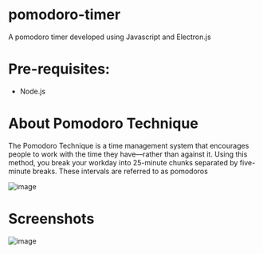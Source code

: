 # pomodoro-timer
A pomodoro timer developed using Javascript and Electron.js

# Pre-requisites:
- Node.js

# About Pomodoro Technique
The Pomodoro Technique is a time management system that encourages people to work with the time they have—rather than against it. Using this method, you break your workday into 25-minute chunks separated by five-minute breaks. These intervals are referred to as pomodoros

![image](https://user-images.githubusercontent.com/88923986/183640818-5a68d30d-5ffd-4ff7-9b68-944d5b32e64c.png)

# Screenshots

![image](https://user-images.githubusercontent.com/88923986/183640865-19bb9ab9-4589-43c4-9a8b-2576516cb08e.png)
